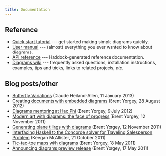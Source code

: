 ```yaml
---
title: Documentation
---
```


Reference
---------

* [Quick start tutorial](/tutorial/DiagramsTutorial.html) --- get
  started making simple diagrams quickly.
* [User manual](/doc/diagrams-manual.html) --- (almost) everything
  you ever wanted to know about diagrams.
* [API reference](/haddock/index.html) --- Haddock-generated reference
  documentation.
* [Diagrams wiki](http://www.haskell.org/haskellwiki/Diagrams) ---
  frequently asked questions, installation instructions, examples,
  tips and tricks, links to related projects, *etc.*

Blog posts/other
----------------

* [Butterfly Variations](http://mathr.co.uk/blog/2013-01-11_butterfly_variations.html)
  (Claude Heiland-Allen, 11 January 2013)
* [Creating documents with embedded diagrams](http://byorgey.wordpress.com/2012/08/28/creating-documents-with-embedded-diagrams/)
  (Brent Yorgey, 28 August 2012)
* [Diagrams mentoring at Hac Phi](http://byorgey.wordpress.com/2012/07/09/diagrams-mentoring-at-hac-phi/)
  (Brent Yorgey, 9 July 2012)
* [Modern art with diagrams: the face of progress](http://byorgey.wordpress.com/2011/11/12/modern-art-with-diagrams-the-face-of-progress/)
  (Brent Yorgey, 12 November 2011)
* [Generating plane tilings with diagrams](http://byorgey.wordpress.com/2011/11/12/generating-plane-tilings-with-diagrams/)
  (Brent Yorgey, 12 November 2011)
* [Interfacing Haskell to the Concorde solver for Traveling Salesperson Problem](http://mainisusuallyafunction.blogspot.com/2011/10/interfacing-haskell-to-concorde-solver.html) (Keegan McAllister, 21 October 2011)
* [Tic-tac-toe maps with diagrams](http://byorgey.wordpress.com/2011/05/18/tic-tac-toe-maps-with-diagrams/)
  (Brent Yorgey, 18 May 2011)
* [Announcing diagrams preview release](http://byorgey.wordpress.com/2011/05/17/announcing-diagrams-preview-release/)
  (Brent Yorgey, 17 May 2011)
